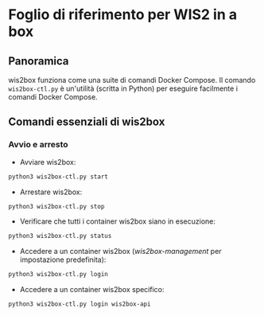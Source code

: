 # Foglio di riferimento per WIS2 in a box

## Panoramica

wis2box funziona come una suite di comandi Docker Compose. Il comando `wis2box-ctl.py` è un'utilità (scritta in Python) per eseguire facilmente i comandi Docker Compose.

## Comandi essenziali di wis2box

### Avvio e arresto

* Avviare wis2box:

```bash
python3 wis2box-ctl.py start
```

* Arrestare wis2box:

```bash
python3 wis2box-ctl.py stop
```

* Verificare che tutti i container wis2box siano in esecuzione:

```bash
python3 wis2box-ctl.py status
```

* Accedere a un container wis2box (*wis2box-management* per impostazione predefinita):

```bash
python3 wis2box-ctl.py login
```

* Accedere a un container wis2box specifico:

```bash
python3 wis2box-ctl.py login wis2box-api
```